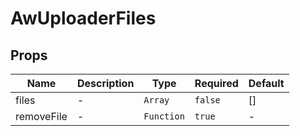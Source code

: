# AwUploaderFiles

## Props

<!-- @vuese:AwUploaderFiles:props:start -->
|Name|Description|Type|Required|Default|
|---|---|---|---|---|
|files|-|`Array`|`false`|[]|
|removeFile|-|`Function`|`true`|-|

<!-- @vuese:AwUploaderFiles:props:end -->



